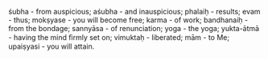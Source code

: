 śubha - from auspicious; aśubha - and inauspicious; phalaiḥ - results; evam - thus; mokṣyase - you will become free; karma - of work; bandhanaiḥ - from the bondage; sannyāsa - of renunciation; yoga - the yoga; yukta-ātmā - having the mind ﬁrmly set on; vimuktaḥ - liberated; mām - to Me; upaiṣyasi - you will attain.